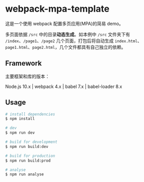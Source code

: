 # webpack-mpa-template

这是一个使用 webpack 配置多页应用(MPA)的简易 demo。

多页面依据 `/src` 中的目录**动态生成**。如本例中 `/src` 文件夹下有 `/index`、`/page1`、`/page2` 几个页面，打包后将自动生成 `index.html`、`page1.html`、`page2.html`，几个文件都具有自己独立的依赖。

## Framework

主要框架和库的版本：

Node.js 10.x | webpack 4.x | babel 7.x | babel-loader 8.x

## Usage

```bash
# install dependencies
$ npm install

# dev
$ npm run dev

# build for development
$ npm run build:dev

# build for production
$ npm run build:prod

# analyse
$ npm run analyse
```
